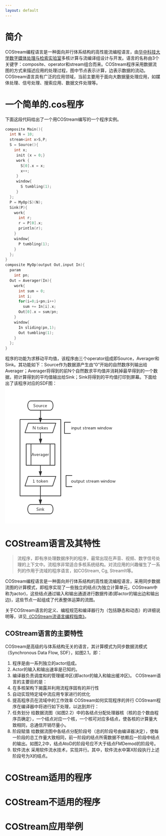 ```yaml
---
layout: default
---
```

# [](#header-1)简介

COStream编程语言是一种面向并行体系结构的高性能流编程语言，由[华中科技大学数字媒体处理与检索实验室](media.hust.edu.cn)多核计算与流编译组设计与开发。语言的名称由3个关键字：composite、operator和stream组合而来。COStream程序采用数据流图的方式来描述应用的处理过程，图中节点表示计算，边表示数据的流动。COStream语言具有广泛的应用领域，当前主要用于面向大数据量处理应用，如媒体处理、信号处理、搜索应用、数据文件处理等。
# [](#header-1)一个简单的.cos程序
下面这段代码给出了一个用COStream编写的一个程序实例。
```c++
composite Main(){
  int N = 10;
  stream<int x>S,P;
  S = Source(){
    int x;
     init {x = 0;}
     work {
       S[0].x = x;
       x++;
     }
     window{
       S tumbling(1);
     }
  };
  P = MyOp(S)(N);   
  Sink(P){
    work{
      int r;
      r = P[0].x;
      println(r);
    }
    window{
      P tumbling(1);
    }
  };
}
composite MyOp(output Out,input In){
  param
    int pn;
  Out = Averager(In){
    work{
      int sum = 0;
      int i;
      for(i=0;i<pn;i++)
        sum += In[i].x;
      Out[0].x = sum/pn;
    }
    window{
      In sliding(pn,1);
      Out tumbling(1);
    }
  };
}
```
程序的功能为求移动平均值，该程序由三个operator组成即Source，Averager和Sink。其功能如下：Source作为数据源产生由“0”开始的自然数序列输出给Averager；Averager将得到的前N个自然数求平均值并消耗掉最早得到的一个数据，把计算得到的平均值输出给Sink；Sink将得到的平均值打印到屏幕。下面给出了该程序对应的SDF图：
![](averager.png)
# [](#header-1)COStream语言及其特性
>流程序，即有序处理数据序列的程序，最常出现在声音、视频、数字信号处理的上下文中。流程序非常适合多核系统结构。对流应用的兴趣催生了一系列的作用于流域的程序语言，如COStream, Cg, StreamIt等。

COStream编程语言是一种面向并行体系结构的高性能流编程语言，采用同步数据流图的计算模式，即程序实现了一些独立的结点(为独立计算单元，COStream中称为actor)，这些结点通过输入和输出通道进行数据传递(即actor的输出边和输出边)，这些节点一起组成了代表整体运算的流图。

关于COStream语言的定义、编程规范和编译器行为（包括静态和动态）的详细说明等，详见[《COStream流语言编程指南》](another-page)。



## [](#header-3)COStream语言的主要特性
COStream是高级的与体系结构无关的语言，其计算模式为同步数据流模式（Synchronous Data Flow, SDF），如图2.1，即：
1)	程序是由一系列独立的actor组成。
2)	Actor的输入和输出速率是已知的。
3)	编译器负责调度和的管理缓冲区(即actor的输入和输出缓冲区)。
COStream语言的主要目的是：
1) 在多核架构下揭露并利用流程序固有的并行性
2) 自动实现特定域中流应用专家进行的优化
3) 提高程序员在流域中的工作效率
 COStream如何实现程序的并行
COStream程序在编译器中将进行如下处理，以达到并行：
1)	任务划分
给数据流图（如图2.2）中的各结点分配处理器核（核的总个数由程序员确定），一个结点对应一个核，一个核可对应多结点，使各核的计算量大致相同，总通信开销尽量小。
2)	阶段赋值
给数据流图中各结点分配阶段号（总的阶段号由编译器决定），使每一阶段的总工作量大致相同，前一阶段的结点所需数据不依赖后一阶段中结点的输出。如图2,2中，结点AtoD的阶段号应不大于结点FMDemod的阶段号。
3)	软件流水
采用软件流水技术，实现并行。其中，软件流水中第X阶段执行上述阶段号为X的结点。



# [](#header-1)COStream适用的程序

# [](#header-1)COStream不适用的程序

# [](#header-1)COStream应用举例

